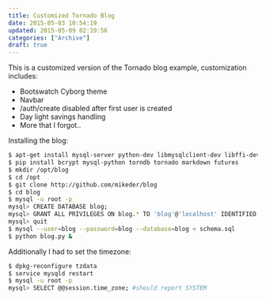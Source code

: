```yaml
---
title: Customized Tornado Blog
date: 2015-05-03 10:54:19
updated: 2015-05-09 02:19:56
categories: ["Archive"]
draft: true
---
```


This is a customized version of the Tornado blog example, customization includes:

* Bootswatch Cyborg theme
* Navbar
* /auth/create disabled after first user is created
* Day light savings handling
* More that I forgot..

Installing the blog:

```bash
$ apt-get install mysql-server python-dev libmysqlclient-dev libffi-dev git python-pip
$ pip install bcrypt mysql-python torndb tornado markdown futures
$ mkdir /opt/blog
$ cd /opt
$ git clone http://github.com/mikeder/blog
$ cd blog
$ mysql -u root -p
mysql> CREATE DATABASE blog;
mysql> GRANT ALL PRIVILEGES ON blog.* TO 'blog'@'localhost' IDENTIFIED BY 'blog';
mysql> quit
$ mysql --user=blog --password=blog --database=blog < schema.sql
$ python blog.py &
```

Additionally I had to set the timezone:

```bash
$ dpkg-reconfigure tzdata
$ service mysqld restart
$ mysql -u root -p
mysql> SELECT @@session.time_zone; #should report SYSTEM
```
